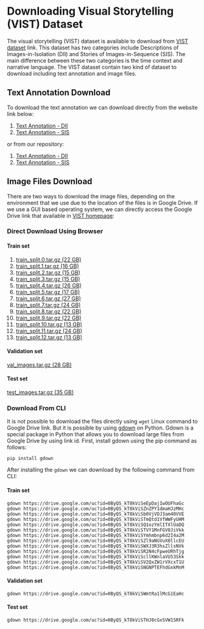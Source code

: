 # Downloading Visual Storytelling (VIST) Dataset
The visual storytelling (VIST) dataset is available to download from [VIST dataset](http://visionandlanguage.net/VIST/dataset.html) link. This dataset has two categories include Descriptions of Images-in-Isolation (DII) and Stories of Images-in-Sequence (SIS). The main difference between these two categories is the time context and narrative language. The VIST dataset contain two kind of dataset to download including text annotation and image files.

## Text Annotation Download
To download the text annotation we can download directly from the website link below:
1. [Text Annotation - DII](http://visionandlanguage.net/VIST/json_files/description-in-isolation/DII-with-labels.tar.gz)
2. [Text Annotation - SIS](http://visionandlanguage.net/VIST/json_files/story-in-sequence/SIS-with-labels.tar.gz)

or from our repository:
1. [Text Annotation - DII](https://github.com/systems-ai-lab/visualstorytelling-codebase/blob/master/dataset/text-annotation/DII-with-labels.tar.gz?raw=true)
2. [Text Annotation - SIS](https://github.com/systems-ai-lab/visualstorytelling-codebase/blob/master/dataset/text-annotation/SIS-with-labels.tar.gz?raw=true)

## Image Files Download
There are two ways to download the image files, depending on the environment that we use due to the location of the files is in Google Drive. If we use a GUI based operating system, we can directly access the Google Drive link that available in [VIST homepage](http://visionandlanguage.net/VIST/dataset.html):

### Direct Download Using Browser
#### Train set
1. [train_split.0.tar.gz (22 GB)](https://drive.google.com/open?id=0ByQS_kT8kViSeEpDajIwOUFhaGc)
2. [train_split.1.tar.gz (16 GB)](https://drive.google.com/open?id=0ByQS_kT8kViSZnZPY1dmaHJzMHc)
3. [train_split.2.tar.gz (15 GB)](https://drive.google.com/open?id=0ByQS_kT8kViSb0VjVDJ3am40VVE)
4. [train_split.3.tar.gz (15 GB)](https://drive.google.com/open?id=0ByQS_kT8kViSTmQtd1VfWWFyUHM)
5. [train_split.4.tar.gz (26 GB)](https://drive.google.com/open?id=0ByQS_kT8kViSQ1ozYmlITXlUaDQ)
6. [train_split.5.tar.gz (17 GB)](https://drive.google.com/open?id=0ByQS_kT8kViSTVY1MnFGV0JiVkk)
7. [train_split.6.tar.gz (27 GB)](https://drive.google.com/open?id=0ByQS_kT8kViSYmhmbnp6d2I4a2M)
8. [train_split.7.tar.gz (24 GB)](https://drive.google.com/open?id=0ByQS_kT8kViSZl9aNGVuX0llcEU)
9. [train_split.8.tar.gz (22 GB)](https://drive.google.com/open?id=0ByQS_kT8kViSWXJ3R3hsZllsNVk)
10. [train_split.9.tar.gz (22 GB)](https://drive.google.com/open?id=0ByQS_kT8kViSR2N4cFpweURhTjg)
11. [train_split.10.tar.gz (13 GB)](https://drive.google.com/open?id=0ByQS_kT8kViScllKWnlaVU53Skk)
12. [train_split.11.tar.gz (24 GB)](https://drive.google.com/open?id=0ByQS_kT8kViSV2QxZW1rVXcxT1U)
13. [train_split.12.tar.gz (13 GB)](https://drive.google.com/open?id=0ByQS_kT8kViSNGNPTEFhdGxkMnM)
#### Validation set
[val_images.tar.gz (28 GB)](https://drive.google.com/open?id=0ByQS_kT8kViSWmtRa1lMcG1EaHc)
#### Test set
[test_images.tar.gz (35 GB)](https://drive.google.com/open?id=0ByQS_kT8kViSTHJ0cGxSVW1SRFk)

### Download From CLI
It is not possible to download the files directly using ```wget``` Linux command to Google Drive link. But it is possible by using
[gdown](https://pypi.org/project/gdown/) on Python. Gdown is a special package in Python that allows you to download large files from Google Drive by using link id. First, install gdown using the pip command as follows:
```
pip install gdown
```
After installing the ```gdown``` we can download by the following command from CLI:
#### Train set
```
gdown https://drive.google.com/uc?id=0ByQS_kT8kViSeEpDajIwOUFhaGc
gdown https://drive.google.com/uc?id=0ByQS_kT8kViSZnZPY1dmaHJzMHc
gdown https://drive.google.com/uc?id=0ByQS_kT8kViSb0VjVDJ3am40VVE
gdown https://drive.google.com/uc?id=0ByQS_kT8kViSTmQtd1VfWWFyUHM
gdown https://drive.google.com/uc?id=0ByQS_kT8kViSQ1ozYmlITXlUaDQ
gdown https://drive.google.com/uc?id=0ByQS_kT8kViSTVY1MnFGV0JiVkk
gdown https://drive.google.com/uc?id=0ByQS_kT8kViSYmhmbnp6d2I4a2M
gdown https://drive.google.com/uc?id=0ByQS_kT8kViSZl9aNGVuX0llcEU
gdown https://drive.google.com/uc?id=0ByQS_kT8kViSWXJ3R3hsZllsNVk
gdown https://drive.google.com/uc?id=0ByQS_kT8kViSR2N4cFpweURhTjg
gdown https://drive.google.com/uc?id=0ByQS_kT8kViScllKWnlaVU53Skk
gdown https://drive.google.com/uc?id=0ByQS_kT8kViSV2QxZW1rVXcxT1U
gdown https://drive.google.com/uc?id=0ByQS_kT8kViSNGNPTEFhdGxkMnM
```
#### Validation set
```
gdown https://drive.google.com/uc?id=0ByQS_kT8kViSWmtRa1lMcG1EaHc
```
#### Test set
```
gdown https://drive.google.com/uc?id=0ByQS_kT8kViSTHJ0cGxSVW1SRFk
```

